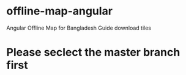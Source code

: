 # offline-map-angular
Angular Offline Map for Bangladesh Guide download tiles 

# Please seclect the master branch first
